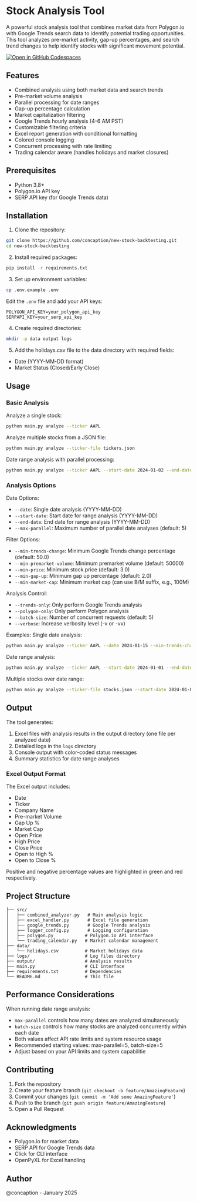 # Stock Analysis Tool

A powerful stock analysis tool that combines market data from Polygon.io with Google Trends search data to identify potential trading opportunities. This tool analyzes pre-market activity, gap-up percentages, and search trend changes to help identify stocks with significant movement potential.

[![Open in GitHub Codespaces](https://github.com/codespaces/badge.svg)](https://codespaces.new/concaption/new-stock-backtesting)

## Features

- Combined analysis using both market data and search trends
- Pre-market volume analysis
- Parallel processing for date ranges
- Gap-up percentage calculation
- Market capitalization filtering
- Google Trends hourly analysis (4-6 AM PST)
- Customizable filtering criteria
- Excel report generation with conditional formatting
- Colored console logging
- Concurrent processing with rate limiting
- Trading calendar aware (handles holidays and market closures)

## Prerequisites

- Python 3.8+
- Polygon.io API key
- SERP API key (for Google Trends data)

## Installation

1. Clone the repository:
```bash
git clone https://github.com/concaption/new-stock-backtesting.git
cd new-stock-backtesting
```

2. Install required packages:
```bash
pip install -r requirements.txt
```

3. Set up environment variables:
```bash
cp .env.example .env
```

Edit the `.env` file and add your API keys:
```
POLYGON_API_KEY=your_polygon_api_key
SERPAPI_KEY=your_serp_api_key
```

4. Create required directories:
```bash
mkdir -p data output logs
```

5. Add the holidays.csv file to the data directory with required fields:
- Date (YYYY-MM-DD format)
- Market Status (Closed/Early Close)

## Usage

### Basic Analysis

Analyze a single stock:
```bash
python main.py analyze --ticker AAPL
```

Analyze multiple stocks from a JSON file:
```bash
python main.py analyze --ticker-file tickers.json
```

Date range analysis with parallel processing:
```bash
python main.py analyze --ticker AAPL --start-date 2024-01-02 --end-date 2024-12-31 --max-parallel 10
```

### Analysis Options
Date Options:
- `--date`: Single date analysis (YYYY-MM-DD)
- `--start-date`: Start date for range analysis (YYYY-MM-DD)
- `--end-date`: End date for range analysis (YYYY-MM-DD)
- `--max-parallel`: Maximum number of parallel date analyses (default: 5)

Filter Options:
- `--min-trends-change`: Minimum Google Trends change percentage (default: 50.0)
- `--min-premarket-volume`: Minimum premarket volume (default: 50000)
- `--min-price`: Minimum stock price (default: 3.0)
- `--min-gap-up`: Minimum gap up percentage (default: 2.0)
- `--min-market-cap`: Minimum market cap (can use B/M suffix, e.g., 100M)

Analysis Control:
- `--trends-only`: Only perform Google Trends analysis
- `--polygon-only`: Only perform Polygon analysis
- `--batch-size`: Number of concurrent requests (default: 5)
- `--verbose`: Increase verbosity level (-v or -vv)

Examples:
Single date analysis:
```bash
python main.py analyze --ticker AAPL --date 2024-01-15 --min-trends-change 75 --min-gap-up 3 --min-market-cap 1B -v
```
Date range analysis:
```bash
python main.py analyze --ticker AAPL --start-date 2024-01-01 --end-date 2024-12-31 --max-parallel 10 --min-trends-change 50
```
Multiple stocks over date range:
```bash
python main.py analyze --ticker-file stocks.json --start-date 2024-01-01 --end-date 2024-01-31 --max-parallel 5 --batch-size 10
```

## Output

The tool generates:
1. Excel files with analysis results in the output directory (one file per analyzed date)
2. Detailed logs in the `logs` directory
3. Console output with color-coded status messages
4. Summary statistics for date range analyses

### Excel Output Format

The Excel output includes:
- Date
- Ticker
- Company Name
- Pre-market Volume
- Gap Up %
- Market Cap
- Open Price
- High Price
- Close Price
- Open to High %
- Open to Close %

Positive and negative percentage values are highlighted in green and red respectively.

## Project Structure

```
├── src/
│   ├── combined_analyzer.py   # Main analysis logic
│   ├── excel_handler.py       # Excel file generation
│   ├── google_trends.py       # Google Trends analysis
│   ├── logger_config.py       # Logging configuration
│   ├── polygon.py            # Polygon.io API interface
│   └── trading_calendar.py   # Market calendar management
├── data/
│   └── holidays.csv          # Market holidays data
├── logs/                     # Log files directory
├── output/                   # Analysis results
├── main.py                   # CLI interface
├── requirements.txt          # Dependencies
└── README.md                 # This file
```

## Performance Considerations
When running date range analysis:
* `max-parallel` controls how many dates are analyzed simultaneously
* `batch-size` controls how many stocks are analyzed concurrently within each date
* Both values affect API rate limits and system resource usage
* Recommended starting values: max-parallel=5, batch-size=5
* Adjust based on your API limits and system capabilitie

## Contributing

1. Fork the repository
2. Create your feature branch (`git checkout -b feature/AmazingFeature`)
3. Commit your changes (`git commit -m 'Add some AmazingFeature'`)
4. Push to the branch (`git push origin feature/AmazingFeature`)
5. Open a Pull Request

## Acknowledgments

- Polygon.io for market data
- SERP API for Google Trends data
- Click for CLI interface
- OpenPyXL for Excel handling

## Author

@concaption - January 2025